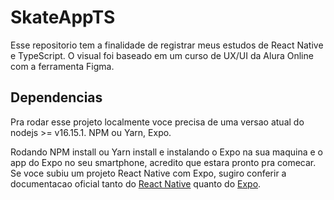 # SkateAppTS

Esse repositorio tem a finalidade de registrar meus estudos de React Native e TypeScript.
O visual foi baseado em um curso de UX/UI da Alura Online com a ferramenta Figma.

## Dependencias

Pra rodar esse projeto localmente voce precisa de uma versao atual do nodejs >= v16.15.1.
NPM ou Yarn, Expo.

Rodando NPM install ou Yarn install e instalando o Expo na sua maquina e o app do Expo no seu smartphone, acredito que estara pronto pra comecar.
Se voce subiu um projeto React Native com Expo, sugiro conferir a documentacao oficial tanto do [React Native](https://reactnative.dev/) quanto do [Expo](https://expo.dev/).
